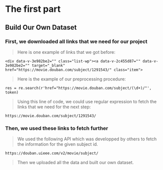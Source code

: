 # The first part
## Build Our Own Dataset
### First, we downloaded all links that we need for our project

> Here is one example of links that we got before:

`<div data-v-3e982be2="" class="list-wp"><a data-v-2c455d87="" data-v-3e982be2="" target="_blank" href="https://movie.douban.com/subject/1291543/" class="item">`

> Here is the example of our preprocessing procedure:

`res = re.search(r'href="https://movie.douban.com/subject/(\d+)/"', token)`

> Using this line of code, we could use regular expression to fetch the links that we need for the next step:

`https://movie.douban.com/subject/1291543/`

### Then, we used these links to fetch further

> We used the following API which was developped by others to fetch the information for the given subject id.

`https://douban.uieee.com/v2/movie/subject/`

> Then we uploaded all the data and built our own dataset.
